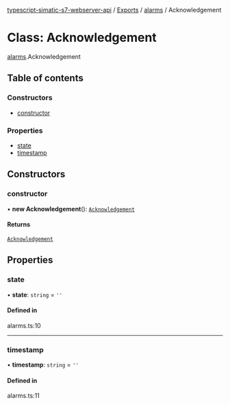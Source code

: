 [typescript-simatic-s7-webserver-api](../README.md) / [Exports](../modules.md) / [alarms](../modules/alarms.md) / Acknowledgement

# Class: Acknowledgement

[alarms](../modules/alarms.md).Acknowledgement

## Table of contents

### Constructors

- [constructor](alarms.Acknowledgement.md#constructor)

### Properties

- [state](alarms.Acknowledgement.md#state)
- [timestamp](alarms.Acknowledgement.md#timestamp)

## Constructors

### constructor

• **new Acknowledgement**(): [`Acknowledgement`](alarms.Acknowledgement.md)

#### Returns

[`Acknowledgement`](alarms.Acknowledgement.md)

## Properties

### state

• **state**: `string` = `''`

#### Defined in

alarms.ts:10

___

### timestamp

• **timestamp**: `string` = `''`

#### Defined in

alarms.ts:11
